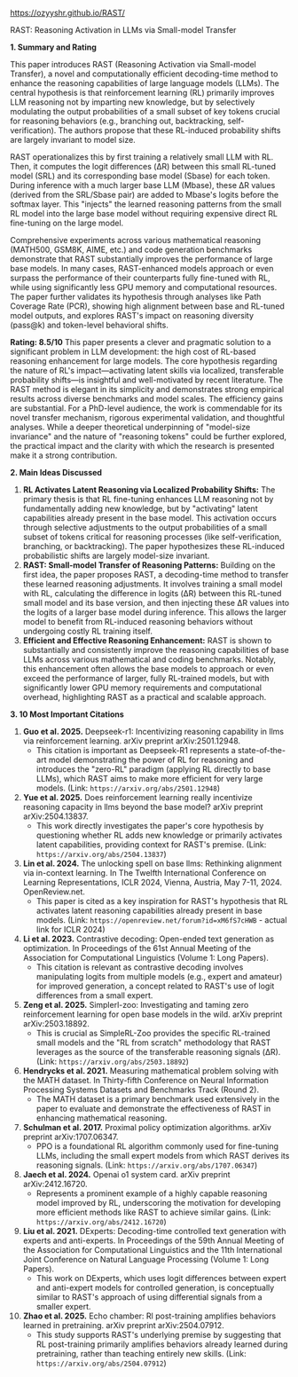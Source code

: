 https://ozyyshr.github.io/RAST/

RAST: Reasoning Activation in LLMs via Small-model Transfer

**1. Summary and Rating**

This paper introduces RAST (Reasoning Activation via Small-model Transfer), a novel and computationally efficient decoding-time method to enhance the reasoning capabilities of large language models (LLMs). The central hypothesis is that reinforcement learning (RL) primarily improves LLM reasoning not by imparting new knowledge, but by selectively modulating the output probabilities of a small subset of key tokens crucial for reasoning behaviors (e.g., branching out, backtracking, self-verification). The authors propose that these RL-induced probability shifts are largely invariant to model size.

RAST operationalizes this by first training a relatively small LLM with RL. Then, it computes the logit differences (ΔR) between this small RL-tuned model (SRL) and its corresponding base model (Sbase) for each token. During inference with a much larger base LLM (Mbase), these ΔR values (derived from the SRL/Sbase pair) are added to Mbase's logits before the softmax layer. This "injects" the learned reasoning patterns from the small RL model into the large base model without requiring expensive direct RL fine-tuning on the large model.

Comprehensive experiments across various mathematical reasoning (MATH500, GSM8K, AIME, etc.) and code generation benchmarks demonstrate that RAST substantially improves the performance of large base models. In many cases, RAST-enhanced models approach or even surpass the performance of their counterparts fully fine-tuned with RL, while using significantly less GPU memory and computational resources. The paper further validates its hypothesis through analyses like Path Coverage Rate (PCR), showing high alignment between base and RL-tuned model outputs, and explores RAST's impact on reasoning diversity (pass@k) and token-level behavioral shifts.

**Rating: 8.5/10**
This paper presents a clever and pragmatic solution to a significant problem in LLM development: the high cost of RL-based reasoning enhancement for large models. The core hypothesis regarding the nature of RL's impact—activating latent skills via localized, transferable probability shifts—is insightful and well-motivated by recent literature. The RAST method is elegant in its simplicity and demonstrates strong empirical results across diverse benchmarks and model scales. The efficiency gains are substantial. For a PhD-level audience, the work is commendable for its novel transfer mechanism, rigorous experimental validation, and thoughtful analyses. While a deeper theoretical underpinning of "model-size invariance" and the nature of "reasoning tokens" could be further explored, the practical impact and the clarity with which the research is presented make it a strong contribution.

**2. Main Ideas Discussed**

1.  **RL Activates Latent Reasoning via Localized Probability Shifts:** The primary thesis is that RL fine-tuning enhances LLM reasoning not by fundamentally adding new knowledge, but by "activating" latent capabilities already present in the base model. This activation occurs through selective adjustments to the output probabilities of a small subset of tokens critical for reasoning processes (like self-verification, branching, or backtracking). The paper hypothesizes these RL-induced probabilistic shifts are largely model-size invariant.
2.  **RAST: Small-model Transfer of Reasoning Patterns:** Building on the first idea, the paper proposes RAST, a decoding-time method to transfer these learned reasoning adjustments. It involves training a small model with RL, calculating the difference in logits (ΔR) between this RL-tuned small model and its base version, and then injecting these ΔR values into the logits of a larger base model during inference. This allows the larger model to benefit from RL-induced reasoning behaviors without undergoing costly RL training itself.
3.  **Efficient and Effective Reasoning Enhancement:** RAST is shown to substantially and consistently improve the reasoning capabilities of base LLMs across various mathematical and coding benchmarks. Notably, this enhancement often allows the base models to approach or even exceed the performance of larger, fully RL-trained models, but with significantly lower GPU memory requirements and computational overhead, highlighting RAST as a practical and scalable approach.

**3. 10 Most Important Citations**

1.  **Guo et al. 2025.** Deepseek-r1: Incentivizing reasoning capability in llms via reinforcement learning. arXiv preprint arXiv:2501.12948.
    *   This citation is important as Deepseek-R1 represents a state-of-the-art model demonstrating the power of RL for reasoning and introduces the "zero-RL" paradigm (applying RL directly to base LLMs), which RAST aims to make more efficient for very large models. (Link: `https://arxiv.org/abs/2501.12948`)
2.  **Yue et al. 2025.** Does reinforcement learning really incentivize reasoning capacity in llms beyond the base model? arXiv preprint arXiv:2504.13837.
    *   This work directly investigates the paper's core hypothesis by questioning whether RL adds new knowledge or primarily activates latent capabilities, providing context for RAST's premise. (Link: `https://arxiv.org/abs/2504.13837`)
3.  **Lin et al. 2024.** The unlocking spell on base llms: Rethinking alignment via in-context learning. In The Twelfth International Conference on Learning Representations, ICLR 2024, Vienna, Austria, May 7-11, 2024. OpenReview.net.
    *   This paper is cited as a key inspiration for RAST's hypothesis that RL activates latent reasoning capabilities already present in base models. (Link: `https://openreview.net/forum?id=xM6fS7cHWB` - actual link for ICLR 2024)
4.  **Li et al. 2023.** Contrastive decoding: Open-ended text generation as optimization. In Proceedings of the 61st Annual Meeting of the Association for Computational Linguistics (Volume 1: Long Papers).
    *   This citation is relevant as contrastive decoding involves manipulating logits from multiple models (e.g., expert and amateur) for improved generation, a concept related to RAST's use of logit differences from a small expert.
5.  **Zeng et al. 2025.** Simplerl-zoo: Investigating and taming zero reinforcement learning for open base models in the wild. arXiv preprint arXiv:2503.18892.
    *   This is crucial as SimpleRL-Zoo provides the specific RL-trained small models and the "RL from scratch" methodology that RAST leverages as the source of the transferable reasoning signals (ΔR). (Link: `https://arxiv.org/abs/2503.18892`)
6.  **Hendrycks et al. 2021.** Measuring mathematical problem solving with the MATH dataset. In Thirty-fifth Conference on Neural Information Processing Systems Datasets and Benchmarks Track (Round 2).
    *   The MATH dataset is a primary benchmark used extensively in the paper to evaluate and demonstrate the effectiveness of RAST in enhancing mathematical reasoning.
7.  **Schulman et al. 2017.** Proximal policy optimization algorithms. arXiv preprint arXiv:1707.06347.
    *   PPO is a foundational RL algorithm commonly used for fine-tuning LLMs, including the small expert models from which RAST derives its reasoning signals. (Link: `https://arxiv.org/abs/1707.06347`)
8.  **Jaech et al. 2024.** Openai o1 system card. arXiv preprint arXiv:2412.16720.
    *   Represents a prominent example of a highly capable reasoning model improved by RL, underscoring the motivation for developing more efficient methods like RAST to achieve similar gains. (Link: `https://arxiv.org/abs/2412.16720`)
9.  **Liu et al. 2021.** DExperts: Decoding-time controlled text generation with experts and anti-experts. In Proceedings of the 59th Annual Meeting of the Association for Computational Linguistics and the 11th International Joint Conference on Natural Language Processing (Volume 1: Long Papers).
    *   This work on DExperts, which uses logit differences between expert and anti-expert models for controlled generation, is conceptually similar to RAST's approach of using differential signals from a smaller expert.
10. **Zhao et al. 2025.** Echo chamber: Rl post-training amplifies behaviors learned in pretraining. arXiv preprint arXiv:2504.07912.
    *   This study supports RAST's underlying premise by suggesting that RL post-training primarily amplifies behaviors already learned during pretraining, rather than teaching entirely new skills. (Link: `https://arxiv.org/abs/2504.07912`)
